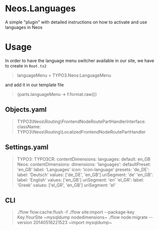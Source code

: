 Neos.Languages
==============

A simple "plugin" with detailed instructions on how to activate and use languages in Neos

Usage
=====
In order to have the language menu switcher available in our site, we have to create in `Root.ts2`
> languageMenu = TYPO3.Neos:LanguageMenu

and add it in our template file
> {parts.languageMenu -> f:format.raw()}
	
	
Objects.yaml
------------
> TYPO3\Neos\Routing\FrontendNodeRoutePartHandlerInterface:
>  className: TYPO3\Neos\Routing\LocalizedFrontendNodeRoutePartHandler
  
Settings.yaml
-------------
> TYPO3:
>   TYPO3CR:
>     contentDimensions:
>       languages:
>         default: en_GB
>   Neos:
>     contentDimensions:
>       dimensions:
>         'languages':
>           defaultPreset: 'en_GB'
>           label: 'Languages'
>           icon: 'icon-language'
>           presets:
>             'de_DE':
>               label: 'Deutsch'
>               values: ['de_DE', 'en_GB']
>               uriSegment: 'de'
>             'en_GB':
>               label: 'English'
>               values: ['en_GB']
>               uriSegment: 'en'
>             'el_GR':
>               label: 'Greek'
>               values: ['el_GR', 'en_GB']
>               uriSegment: 'el'
			  
CLI
---
> ./flow flow:cache:flush -f
> ./flow site:import --package-key Key.YourSite
> ~mysqldump nodedimensions~
> ./flow node:migrate --version 20140516221523
> ~import mysqldump~
